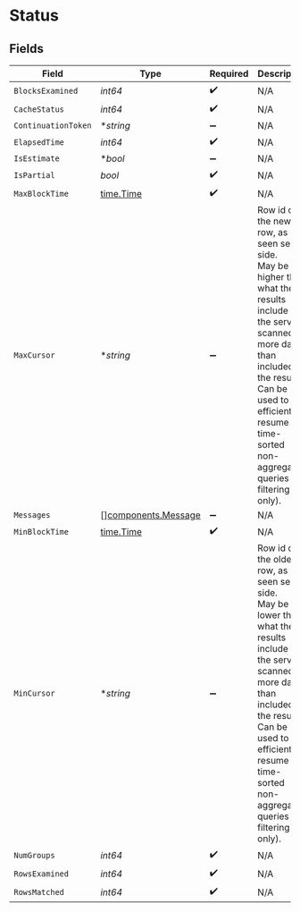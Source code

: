 # Status


## Fields

| Field                                                                                                                                                                                                                                               | Type                                                                                                                                                                                                                                                | Required                                                                                                                                                                                                                                            | Description                                                                                                                                                                                                                                         |
| --------------------------------------------------------------------------------------------------------------------------------------------------------------------------------------------------------------------------------------------------- | --------------------------------------------------------------------------------------------------------------------------------------------------------------------------------------------------------------------------------------------------- | --------------------------------------------------------------------------------------------------------------------------------------------------------------------------------------------------------------------------------------------------- | --------------------------------------------------------------------------------------------------------------------------------------------------------------------------------------------------------------------------------------------------- |
| `BlocksExamined`                                                                                                                                                                                                                                    | *int64*                                                                                                                                                                                                                                             | :heavy_check_mark:                                                                                                                                                                                                                                  | N/A                                                                                                                                                                                                                                                 |
| `CacheStatus`                                                                                                                                                                                                                                       | *int64*                                                                                                                                                                                                                                             | :heavy_check_mark:                                                                                                                                                                                                                                  | N/A                                                                                                                                                                                                                                                 |
| `ContinuationToken`                                                                                                                                                                                                                                 | **string*                                                                                                                                                                                                                                           | :heavy_minus_sign:                                                                                                                                                                                                                                  | N/A                                                                                                                                                                                                                                                 |
| `ElapsedTime`                                                                                                                                                                                                                                       | *int64*                                                                                                                                                                                                                                             | :heavy_check_mark:                                                                                                                                                                                                                                  | N/A                                                                                                                                                                                                                                                 |
| `IsEstimate`                                                                                                                                                                                                                                        | **bool*                                                                                                                                                                                                                                             | :heavy_minus_sign:                                                                                                                                                                                                                                  | N/A                                                                                                                                                                                                                                                 |
| `IsPartial`                                                                                                                                                                                                                                         | *bool*                                                                                                                                                                                                                                              | :heavy_check_mark:                                                                                                                                                                                                                                  | N/A                                                                                                                                                                                                                                                 |
| `MaxBlockTime`                                                                                                                                                                                                                                      | [time.Time](https://pkg.go.dev/time#Time)                                                                                                                                                                                                           | :heavy_check_mark:                                                                                                                                                                                                                                  | N/A                                                                                                                                                                                                                                                 |
| `MaxCursor`                                                                                                                                                                                                                                         | **string*                                                                                                                                                                                                                                           | :heavy_minus_sign:                                                                                                                                                                                                                                  | Row id of the newest row, as seen server side.<br/>May be higher than what the results include if the server scanned more data than included in the results.<br/>Can be used to efficiently resume time-sorted non-aggregating queries (ie filtering only). |
| `Messages`                                                                                                                                                                                                                                          | [][components.Message](../../models/components/message.md)                                                                                                                                                                                          | :heavy_minus_sign:                                                                                                                                                                                                                                  | N/A                                                                                                                                                                                                                                                 |
| `MinBlockTime`                                                                                                                                                                                                                                      | [time.Time](https://pkg.go.dev/time#Time)                                                                                                                                                                                                           | :heavy_check_mark:                                                                                                                                                                                                                                  | N/A                                                                                                                                                                                                                                                 |
| `MinCursor`                                                                                                                                                                                                                                         | **string*                                                                                                                                                                                                                                           | :heavy_minus_sign:                                                                                                                                                                                                                                  | Row id of the oldest row, as seen server side.<br/>May be lower than what the results include if the server scanned more data than included in the results.<br/>Can be used to efficiently resume time-sorted non-aggregating queries (ie filtering only). |
| `NumGroups`                                                                                                                                                                                                                                         | *int64*                                                                                                                                                                                                                                             | :heavy_check_mark:                                                                                                                                                                                                                                  | N/A                                                                                                                                                                                                                                                 |
| `RowsExamined`                                                                                                                                                                                                                                      | *int64*                                                                                                                                                                                                                                             | :heavy_check_mark:                                                                                                                                                                                                                                  | N/A                                                                                                                                                                                                                                                 |
| `RowsMatched`                                                                                                                                                                                                                                       | *int64*                                                                                                                                                                                                                                             | :heavy_check_mark:                                                                                                                                                                                                                                  | N/A                                                                                                                                                                                                                                                 |